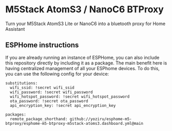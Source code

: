 # M5Stack AtomS3 / NanoC6 BTProxy

Turn your M5Stack AtomS3 Lite or NanoC6 into a bluetooth proxy for Home Assistant

## ESPHome instructions

If you are already running an instance of ESPHome, you can also include this repository directly by including it as a package. The main benefit here is having centralized management of all your ESPhome devices. To do this, you can use the following config for your device:
```
substitutions:
  wifi_ssid: !secret wifi_ssid
  wifi_password: !secret wifi_password
  wifi_hotspot_password: !secret wifi_hotspot_password
  ota_password: !secret ota_password
  api_encryption_key: !secret api_encryption_key

packages:
  remote_package_shorthand: github://yoziru/esphome-m5-btproxy/esphome-m5-btproxy-m5stack-atoms3.dashboard.yml@main
```